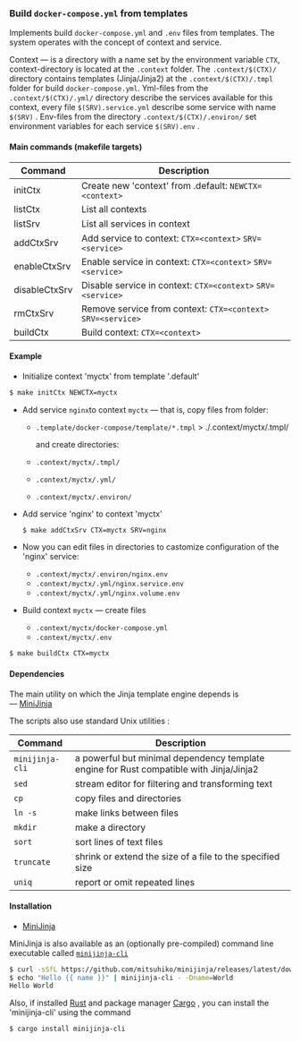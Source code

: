### Build `docker-compose.yml` from templates

Implements build `docker-compose.yml` and `.env` files from templates. 
The system operates with the concept of context and service.

Context — is a directory with a name set by the environment variable `CTX`, context-directory is located at the `.context` folder.
The `.context/$(CTX)/` directory contains templates (Jinja/Jinja2) 
at the `.context/$(CTX)/.tmpl` folder for build `docker-compose.yml`.
Yml-files from the `.context/$(CTX)/.yml/` directory describe the services available for this context, every file `$(SRV).service.yml` describe some service with name `$(SRV)` .
Env-files from the directory `.context/$(CTX)/.environ/`  set environment variables for each service  `$(SRV).env` .

#### Main commands (makefile targets)

| Command       | Description                                                  |
| ------------- | ------------------------------------------------------------ |
| initCtx       | Create new 'context' from .default: `NEWCTX=<context>`       |
| listCtx       | List all contexts                                            |
| listSrv       | List all services in context                                 |
| addCtxSrv     | Add service to context:      `CTX=<context>` `SRV=<service>` |
| enableCtxSrv  | Enable service in context:   `CTX=<context>` `SRV=<service>` |
| disableCtxSrv | Disable service in context:  `CTX=<context>` `SRV=<service>` |
| rmCtxSrv      | Remove service from context: `CTX=<context>` `SRV=<service>` |
| buildCtx      | Build context: `CTX=<context>`                               |

#### Example

+ Initialize context 'myctx' from template '.default'

```bash
$ make initCtx NEWCTX=myctx
```

+ Add service `nginx`to context `myctx` — that is, copy files from folder:
  
  - `.template/docker-compose/template/*.tmpl` > ./.context/myctx/.tmpl/
    
    and create directories:
  
  - `.context/myctx/.tmpl/`
  
  - `.context/myctx/.yml/`
  
  - `.context/myctx/.environ/`

+ Add service 'nginx' to context 'myctx'
  
  ```bash
  $ make addCtxSrv CTX=myctx SRV=nginx
  ```

+ Now you can edit files in directories to castomize configuration of the 'nginx' service:
  
  - `.context/myctx/.environ/nginx.env`
  - `.context/myctx/.yml/nginx.service.env`
  - `.context/myctx/.yml/nginx.volume.env`

+ Build context `myctx` — create files
  - `.context/myctx/docker-compose.yml`
  - `.context/myctx/.env`

```bash
$ make buildCtx CTX=myctx
```

#### Dependencies

The main utility on which the Jinja template engine depends is  
—  [MiniJinja](https://github.com/mitsuhiko/minijinja)

The scripts also use standard Unix utilities : 

| Command                      | Description                                                                             |
| ---------------------------- | --------------------------------------------------------------------------------------- |
| <nobr>`minijinja-cli`</nobr> | a powerful but minimal dependency template engine for Rust compatible with Jinja/Jinja2 |
| `sed`                        | stream editor for filtering and transforming text                                       |
| `cp`                         | copy files and directories                                                              |
| `ln -s`                      | make links between files                                                                |
| `mkdir`                      | make a directory                                                                        |
| `sort`                       | sort lines of text files                                                                |
| `truncate`                   | shrink or extend the size of a file to the specified size                               |
| `uniq`                       | report or omit repeated lines                                                           |

#### Installation

+ [MiniJinja](https://github.com/mitsuhiko/minijinja) 

MiniJinja is also available as an (optionally pre-compiled) command line executable
called [`minijinja-cli`](https://github.com/mitsuhiko/minijinja/tree/main/minijinja-cli)

```bash
$ curl -sSfL https://github.com/mitsuhiko/minijinja/releases/latest/download/minijinja-cli-installer.sh | sh
$ echo "Hello {{ name }}" | minijinja-cli - -Dname=World
Hello World
```

Also, if installed [Rust](https://www.rust-lang.org/tools/install) and package manager [Cargo](https://doc.rust-lang.org/stable/cargo/) , you can install the 'minijinja-cli' using the command

```bash
$ cargo install minijinja-cli
```